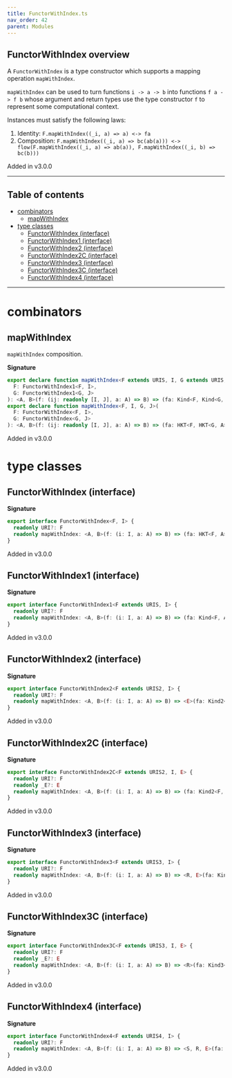 ```yaml
---
title: FunctorWithIndex.ts
nav_order: 42
parent: Modules
---
```


## FunctorWithIndex overview

A `FunctorWithIndex` is a type constructor which supports a mapping operation `mapWithIndex`.

`mapWithIndex` can be used to turn functions `i -> a -> b` into functions `f a -> f b` whose argument and return types use the type
constructor `f` to represent some computational context.

Instances must satisfy the following laws:

1. Identity: `F.mapWithIndex((_i, a) => a) <-> fa`
2. Composition: `F.mapWithIndex((_i, a) => bc(ab(a))) <-> flow(F.mapWithIndex((_i, a) => ab(a)), F.mapWithIndex((_i, b) => bc(b)))`

Added in v3.0.0

---

<h2 class="text-delta">Table of contents</h2>

- [combinators](#combinators)
  - [mapWithIndex](#mapwithindex)
- [type classes](#type-classes)
  - [FunctorWithIndex (interface)](#functorwithindex-interface)
  - [FunctorWithIndex1 (interface)](#functorwithindex1-interface)
  - [FunctorWithIndex2 (interface)](#functorwithindex2-interface)
  - [FunctorWithIndex2C (interface)](#functorwithindex2c-interface)
  - [FunctorWithIndex3 (interface)](#functorwithindex3-interface)
  - [FunctorWithIndex3C (interface)](#functorwithindex3c-interface)
  - [FunctorWithIndex4 (interface)](#functorwithindex4-interface)

---

# combinators

## mapWithIndex

`mapWithIndex` composition.

**Signature**

```ts
export declare function mapWithIndex<F extends URIS, I, G extends URIS, J>(
  F: FunctorWithIndex1<F, I>,
  G: FunctorWithIndex1<G, J>
): <A, B>(f: (ij: readonly [I, J], a: A) => B) => (fa: Kind<F, Kind<G, A>>) => Kind<F, Kind<G, B>>
export declare function mapWithIndex<F, I, G, J>(
  F: FunctorWithIndex<F, I>,
  G: FunctorWithIndex<G, J>
): <A, B>(f: (ij: readonly [I, J], a: A) => B) => (fa: HKT<F, HKT<G, A>>) => HKT<F, HKT<G, B>>
```

Added in v3.0.0

# type classes

## FunctorWithIndex (interface)

**Signature**

```ts
export interface FunctorWithIndex<F, I> {
  readonly URI?: F
  readonly mapWithIndex: <A, B>(f: (i: I, a: A) => B) => (fa: HKT<F, A>) => HKT<F, B>
}
```

Added in v3.0.0

## FunctorWithIndex1 (interface)

**Signature**

```ts
export interface FunctorWithIndex1<F extends URIS, I> {
  readonly URI?: F
  readonly mapWithIndex: <A, B>(f: (i: I, a: A) => B) => (fa: Kind<F, A>) => Kind<F, B>
}
```

Added in v3.0.0

## FunctorWithIndex2 (interface)

**Signature**

```ts
export interface FunctorWithIndex2<F extends URIS2, I> {
  readonly URI?: F
  readonly mapWithIndex: <A, B>(f: (i: I, a: A) => B) => <E>(fa: Kind2<F, E, A>) => Kind2<F, E, B>
}
```

Added in v3.0.0

## FunctorWithIndex2C (interface)

**Signature**

```ts
export interface FunctorWithIndex2C<F extends URIS2, I, E> {
  readonly URI?: F
  readonly _E?: E
  readonly mapWithIndex: <A, B>(f: (i: I, a: A) => B) => (fa: Kind2<F, E, A>) => Kind2<F, E, B>
}
```

Added in v3.0.0

## FunctorWithIndex3 (interface)

**Signature**

```ts
export interface FunctorWithIndex3<F extends URIS3, I> {
  readonly URI?: F
  readonly mapWithIndex: <A, B>(f: (i: I, a: A) => B) => <R, E>(fa: Kind3<F, R, E, A>) => Kind3<F, R, E, B>
}
```

Added in v3.0.0

## FunctorWithIndex3C (interface)

**Signature**

```ts
export interface FunctorWithIndex3C<F extends URIS3, I, E> {
  readonly URI?: F
  readonly _E?: E
  readonly mapWithIndex: <A, B>(f: (i: I, a: A) => B) => <R>(fa: Kind3<F, R, E, A>) => Kind3<F, R, E, B>
}
```

Added in v3.0.0

## FunctorWithIndex4 (interface)

**Signature**

```ts
export interface FunctorWithIndex4<F extends URIS4, I> {
  readonly URI?: F
  readonly mapWithIndex: <A, B>(f: (i: I, a: A) => B) => <S, R, E>(fa: Kind4<F, S, R, E, A>) => Kind4<F, S, R, E, B>
}
```

Added in v3.0.0
